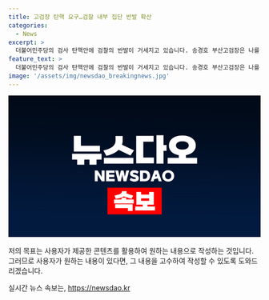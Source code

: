 ```yaml
---
title: 고검장 탄핵 요구…검찰 내부 집단 반발 확산
categories:
  - News
excerpt: >
  더불어민주당의 검사 탄핵안에 검찰의 반발이 거세지고 있습니다. 송경호 부산고검장은 나를 탄핵하라며 대통령에 의한 임명권 남용 등 비판했고, 일선 검사들도 이에 합류했습니다. 대검찰청과 검찰총장도 민주당의 탄핵을 강력히 비판하며 정치적 간섭을 경고했습니다. 이는 이재명 전 더불어민주당 대표와의 관련된 사건을 수사한 검찰의 반응으로, 정치와 사법의 교차된 영향력이 논란을 빚고 있습니다.
feature_text: >
  더불어민주당의 검사 탄핵안에 검찰의 반발이 거세지고 있습니다. 송경호 부산고검장은 나를 탄핵하라며 대통령에 의한 임명권 남용 등 비판했고, 일선 검사들도 이에 합류했습니다. 대검찰청과 검찰총장도 민주당의 탄핵을 강력히 비판하며 정치적 간섭을 경고했습니다. 이는 이재명 전 더불어민주당 대표와의 관련된 사건을 수사한 검찰의 반응으로, 정치와 사법의 교차된 영향력이 논란을 빚고 있습니다.
image: '/assets/img/newsdao_breakingnews.jpg'
---
```


<p><img src="/assets/img/newsdao_breakingnews.jpg" alt="cryptoinkorea 속보" /></p>

<p>저의 목표는 사용자가 제공한 콘텐츠를 활용하여 원하는 내용으로 작성하는 것입니다. 그러므로 사용자가 원하는 내용이 있다면, 그 내용을 고수하여 작성할 수 있도록 도와드리겠습니다. </p>
실시간 뉴스 속보는, <a href="https://newsdao.kr" rel="dofollow">https://newsdao.kr</a>


